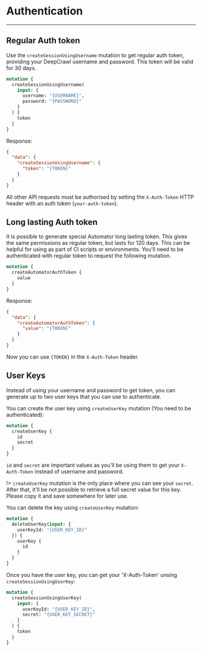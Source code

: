 # Authentication
---
## Regular Auth token

Use the `createSessionUsingUsername` mutation to get regular auth token, providing your DeepCrawl username and password. This token will be valid for 30 days.

```graphql
mutation {
  createSessionUsingUsername(
    input: {
      username: "{USERNAME}",
      password: "{PASSWORD}"
    }
  ) {
    token
  }
}
```

Response:
```json
{
  "data": {
    "createSessionUsingUsername": {
      "token": "{TOKEN}"
    }
  }
}
```
All other API requests must be authorised by setting the `X-Auth-Token` HTTP header with an auth token (`your-auth-token`).

## Long lasting Auth token
It is possible to generate special Automator long lasting token. This gives the same permissions as regular token, but lasts for 120 days. This can be helpful for using as part of CI scripts or environments. You'll need to be authenticated with regular token to request the following mutation.

```graphql
mutation {
  createAutomatorAuthToken {
    value
  }
}
```
Response:
```json
{
  "data": {
    "createAutomatorAuthToken": {
      "value": "{TOKEN}"
    }
  }
}
```
Now you can use `{TOKEN}` in the `X-Auth-Token` header.

## User Keys

Instead of using your username and password to get token, you can generate up to two user keys that you can use to authenticate.

You can create the user key using `createUserKey` mutation (You need to be authenticated):

```graphql
mutation {
  createUserKey {
    id
    secret
  }
}
```

`id` and `secret` are important values as you'll be using them to get your `X-Auth-Token` instead of username and password.

!> `createUserKey` mutation is the only place where you can see your `secret`. After that, it'll be not possible to retrieve a full secret value for this key. Please copy it and save somewhere for later use.

You can delete the key using `createUserKey` mutation:

```graphql
mutation {
  deleteUserKey(input: {
    userKeyId: "{USER_KEY_ID}"
  }) {
    userKey {
      id
    }
  }
}
```

Once you have the user key, you can get your 'X-Auth-Token' unsing `createSessionUsingUserKey`:

```graphql
mutation {
  createSessionUsingUserKey(
    input: {
      userKeyId: "{USER_KEY_ID}",
      secret: "{USER_KEY_SECRET}"
    }
  ) {
    token
  }
}
```
